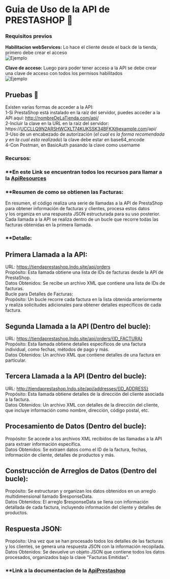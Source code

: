 # Guia de Uso de la API de PRESTASHOP  :floppy_disk:
 

 ### Requisitos previos <br>
 **Habilitacion webServices:** Lo hace el cliente desde el back de la tienda, primero debe crear el acceso <br>
 ![Ejemplo](https://devdocs.prestashop-project.org/8/webservice/img/enable_webservice.png)<br>

 **Clave de acceso:** Luego para poder tener acceso a la API se debe crear una clave de acceso con todos los permisos habilitados <br>
 ![Ejemplo](https://devdocs.prestashop-project.org/8/webservice/img/create_access_key.png)<br>


## Pruebas :electric_plug:
Existen varias formas de acceder a la API:<br>
1-Si PrestaShop está instalado en la raíz del servidor, puedes acceder a la API aquí: http://nombreDeLaTienda.com/api/<br>
2-Incluir la clave en la URL en la raíz del servidor: https://UCCLLQ9N2ARSHWCXLT74KUKSSK34BFKX@example.com/api/<br>
3-Uso de un encabezado de autorización (*el cual es la forma recomendada y en la cual esta realizado*) la clave debe estar en base64_encode<br>
4-Con Postman, en BasicAuth pasando la clave como username<br>

 ### **Recursos:**<br> 
 ### **En este Link se encuentran todos los recursos para llamar a la [ApiResources](https://devdocs.prestashop-project.org/8/webservice/resources/) <br>


### **Resumen de como se obtienen las Facturas: <br>
En resumen, el código realiza una serie de llamadas a la API de PrestaShop para obtener información de facturas y clientes, procesa estos datos<br>
 y los organiza en una respuesta JSON estructurada para su uso posterior. Cada llamada a la API se realiza dentro de un bucle que recorre todas las<br>
facturas obtenidas en la primera llamada. <br>

### **Detalle: <br>
## **Primera Llamada a la API:**<br>
URL: https://tiendaprestashop.lndo.site/api/orders<br>
Propósito: Esta llamada obtiene una lista de IDs de facturas desde la API de PrestaShop.<br>
Datos Obtenidos: Se recibe un archivo XML que contiene una lista de IDs de facturas.<br>
Bucle para Detalles de Facturas:<br>
Propósito: Un bucle recorre cada factura en la lista obtenida anteriormente y realiza solicitudes adicionales para obtener detalles específicos de cada factura.<br>


## **Segunda Llamada a la API (Dentro del bucle):**<br>
URL: https://tiendaprestashop.lndo.site/api/orders/{ID_FACTURA}<br>
Propósito: Esta llamada obtiene detalles específicos de una factura individual, como fechas, métodos de pago y más.<br>
Datos Obtenidos: Un archivo XML que contiene detalles de una factura en particular.<br>

## **Tercera Llamada a la API (Dentro del bucle):**<br>
URL: http://tiendaprestashop.lndo.site/api/addresses/{ID_ADDRESS}<br>
Propósito: Esta llamada obtiene detalles de la dirección del cliente asociada a la factura.<br>
Datos Obtenidos: Un archivo XML con detalles de la dirección del cliente, que incluye información como nombre, dirección, código postal, etc.<br>

## **Procesamiento de Datos (Dentro del bucle):**<br>
Propósito: Se accede a los archivos XML recibidos de las llamadas a la API para extraer información específica.<br>
Datos Obtenidos: Se extraen datos como el ID de la factura, fechas, información de cliente, detalles de productos y más.<br>

## **Construcción de Arreglos de Datos (Dentro del bucle):**<br>
Propósito: Se estructuran y organizan los datos obtenidos en un arreglo multidimensional llamado $responseData.<br>
Datos Obtenidos: El arreglo $responseData se llena con información detallada de cada factura, incluyendo información del cliente y detalles de productos.<br>

## **Respuesta JSON:**<br>
Propósito: Una vez que se han procesado todos los detalles de las facturas y los clientes, se genera una respuesta JSON con la información recopilada.<br>
Datos Obtenidos: Se devuelve un objeto JSON que contiene todos los datos procesados, organizados bajo la clave "Facturas Emitidas".<br>


### **Link a la documentacion de la [ApiPrestashop](https://devdocs.prestashop-project.org/8/basics/)<br>